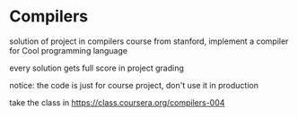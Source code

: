 Compilers
=========

solution of project in compilers course from stanford, implement a compiler for Cool programming language

every solution gets full score in project grading

notice: the code is just for course project, don't use it in production 

take the class in https://class.coursera.org/compilers-004
